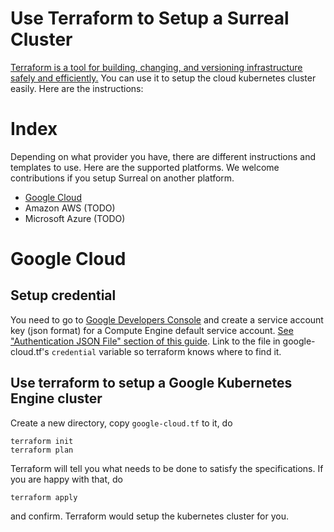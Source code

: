 # Use Terraform to Setup a Surreal Cluster
[Terraform is a tool for building, changing, and versioning infrastructure safely and efficiently.](https://www.terraform.io/intro/index.html) You can use it to setup the cloud kubernetes cluster easily. Here are the instructions:

# Index
Depending on what provider you have, there are different instructions and templates to use. Here are the supported platforms. We welcome contributions if you setup Surreal on another platform.  
* [Google Cloud](#google-cloud)
* Amazon AWS (TODO)
* Microsoft Azure (TODO)

# Google Cloud 
## Setup credential
You need to go to [Google Developers Console](https://console.developers.google.com/) and create a service account key (json format) for a Compute Engine default service account. [See "Authentication JSON File" section of this guide](https://www.terraform.io/docs/providers/google/). Link to the file in google-cloud.tf's `credential` variable so terraform knows where to find it.

## Use terraform to setup a Google Kubernetes Engine cluster
Create a new directory, copy `google-cloud.tf` to it, do 
```
terraform init
terraform plan
```
Terraform will tell you what needs to be done to satisfy the specifications. If you are happy with that, do 
```
terraform apply
```
and confirm. Terraform would setup the kubernetes cluster for you.

